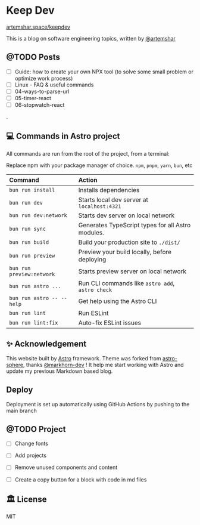 # Keep Dev

[artemshar.space/keepdev](https://artemshar.space/keepdev/)

This is a blog on software engineering topics, written by [@artemshar](https://github.com/artemshar)

## @TODO Posts
- [ ] Guide: how to create your own NPX tool (to solve some small problem or optimize work process)
- [ ] Linux -  FAQ & useful commands
- [ ] 04-ways-to-parse-url
- [ ] 05-timer-react
- [ ] 06-stopwatch-react

.

 
## 💻 Commands in Astro project

All commands are run from the root of the project, from a terminal:

Replace npm with your package manager of choice. `npm`, `pnpm`, `yarn`, `bun`, etc

| Command                   | Action                                           |
| :------------------------ | :----------------------------------------------- |
| `bun run install`             | Installs dependencies                            |
| `bun run dev`             | Starts local dev server at `localhost:4321`      |
| `bun run dev:network`     | Starts dev server on local network               |
| `bun run sync`            | Generates TypeScript types for all Astro modules.|
| `bun run build`           | Build your production site to `./dist/`          |
| `bun run preview`         | Preview your build locally, before deploying     |
| `bun run preview:network` | Starts preview server on local network           |
| `bun run astro ...`       | Run CLI commands like `astro add`, `astro check` |
| `bun run astro -- --help` | Get help using the Astro CLI                     |
| `bun run lint`            | Run ESLint                                       |
| `bun run lint:fix`        | Auto-fix ESLint issues                           |


## ✨ Acknowledgement

This website built by [Astro](https://astro.build/) framework.
Theme was forked from [astro-sphere](https://github.com/markhorn-dev/astro-sphere), thanks [@markhorn-dev](https://github.com/markhorn-dev) ! It help me start working with Astro and update my previous Markdown based blog.

## Deploy

Deployment is set up automatically using GitHub Actions by pushing to the main branch

## @TODO Project

- [ ] Change fonts
- [ ] Add projects
- [ ] Remove unused components and content
- [ ] Create a copy button for a block with code in md files


## 🏛️ License

MIT
